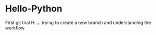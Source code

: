 # Hello-Python
First git trial
Hi.....trying to create a new branch and understanding the workflow.
